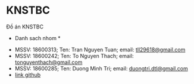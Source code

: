 # KNSTBC
Đồ án KNSTBC

* Danh sach nhom *
- MSSV: 18600313; Ten: Tran Nguyen Tuan; email: tll29618@gmail.com
- MSSV: 18600242; Ten: To Nguyen Thach; email: tonguyenthach@gmail.com
- MSSV: 18600285; Ten: Duong Minh Tri; email: duongtri.dtl@gmail.com
- [link github](https://github.com/ToNguyenThach/KNSTBC)
